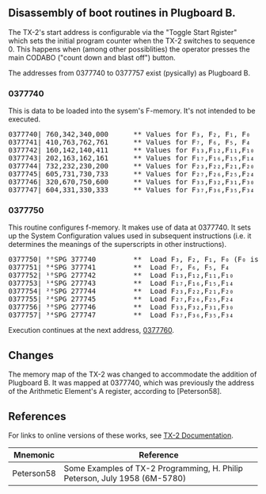 ## Disassembly of boot routines in Plugboard B.

The TX-2's start address is configurable via the "Toggle Start
Rgister" which sets the initial program counter when the TX-2 switches
to sequence 0.  This happens when (among other possiblities) the
operator presses the main CODABO ("count down and blast off") button.

The addresses from 0377740 to 0377757 exist (pysically) as Plugboard
B.

### 0377740

This is data to be loaded into the sysem's F-memory.  It's not
intended to be executed.

<pre>
0377740| 760,342,340,000      ** Values for F₃, F₂, F₁, F₀
0377741| 410,763,762,761      ** Values for F₇, F₆, F₅, F₄
0377742| 160,142,140,411      ** Values for F₁₃,F₁₂,F₁₁,F₁₀
0377743| 202,163,162,161      ** Values for F₁₇,F₁₆,F₁₅,F₁₄
0377744| 732,232,230,200      ** Values for F₂₃,F₂₂,F₂₁,F₂₀
0377745| 605,731,730,733      ** Values for F₂₇,F₂₆,F₂₅,F₂₄
0377746| 320,670,750,600      ** Values for F₃₃,F₃₂,F₃₁,F₃₀
0377747| 604,331,330,333      ** Values for F₃₇,F₃₆,F₃₅,F₃₄
</pre>

### 0377750

This routine configures f-memory.  It makes use of data at 0377740.
It sets up the System Configuration values used in subsequent
instructions (i.e. it determines the meanings of the superscripts in
other instructions).

<pre>
0377750| ⁰⁰SPG 377740         **  Load F₃, F₂, F₁, F₀ (F₀ is always 0 anyway)
0377751| ⁰⁴SPG 377741         **  Load F₇, F₆, F₅, F₄
0377752| ¹⁰SPG 277742         **  Load F₁₃,F₁₂,F₁₁,F₁₀
0377753| ¹⁴SPG 277743         **  Load F₁₇,F₁₆,F₁₅,F₁₄
0377754| ²⁰SPG 277744         **  Load F₂₃,F₂₂,F₂₁,F₂₀
0377755| ²⁴SPG 277745         **  Load F₂₇,F₂₆,F₂₅,F₂₄
0377756| ³⁰SPG 277746         **  Load F₃₃,F₃₂,F₃₁,F₃₀
0377757| ³⁴SPG 277747         **  Load F₃₇,F₃₆,F₃₅,F₃₄
</pre>

Execution continues at the next address, [0377760](plugboard-A#0377760).

## Changes

The memory map of the TX-2 was changed to accommodate the addition of
Plugboard B.  It was mapped at 0377740, which was previously the
address of the Arithmetic Element's A register, according to
[Peterson58].

## References

For links to online versions of these works, see [TX-2
Documentation](../documentation.md).

| Mnemonic | Reference |
| -------- | --------- |
| Peterson58 | Some Examples of TX-2 Programming, H. Philip Peterson, July 1958 (6M-5780)|
